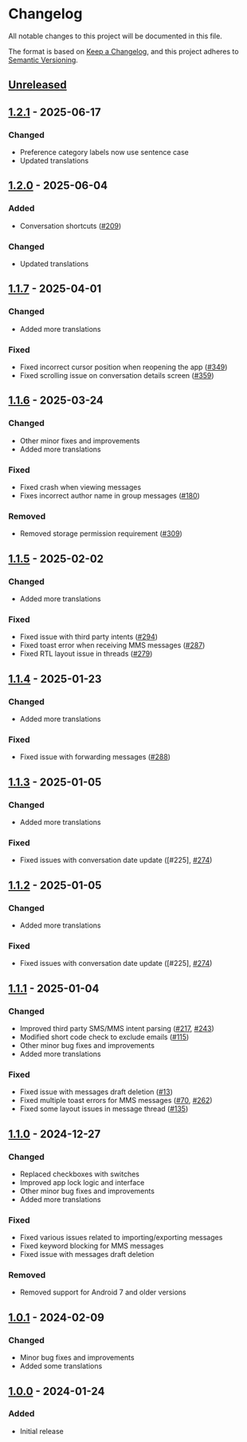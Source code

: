 # Changelog

All notable changes to this project will be documented in this file.

The format is based on [Keep a Changelog](https://keepachangelog.com/en/1.1.0/),
and this project adheres to [Semantic Versioning](https://semver.org/spec/v2.0.0.html).

## [Unreleased]

## [1.2.1] - 2025-06-17

### Changed

- Preference category labels now use sentence case
- Updated translations

## [1.2.0] - 2025-06-04

### Added

- Conversation shortcuts ([#209])

### Changed

- Updated translations

## [1.1.7] - 2025-04-01

### Changed

- Added more translations

### Fixed

- Fixed incorrect cursor position when reopening the app ([#349])
- Fixed scrolling issue on conversation details screen ([#359])

## [1.1.6] - 2025-03-24

### Changed

- Other minor fixes and improvements
- Added more translations

### Fixed

- Fixed crash when viewing messages
- Fixes incorrect author name in group messages ([#180])

### Removed

- Removed storage permission requirement ([#309])

## [1.1.5] - 2025-02-02

### Changed

- Added more translations

### Fixed

- Fixed issue with third party intents ([#294])
- Fixed toast error when receiving MMS messages ([#287])
- Fixed RTL layout issue in threads ([#279])

## [1.1.4] - 2025-01-23

### Changed

- Added more translations

### Fixed

- Fixed issue with forwarding messages ([#288])

## [1.1.3] - 2025-01-05

### Changed

- Added more translations

### Fixed

- Fixed issues with conversation date update ([#225], [#274])

## [1.1.2] - 2025-01-05

### Changed

- Added more translations

### Fixed

- Fixed issues with conversation date update ([#225], [#274])

## [1.1.1] - 2025-01-04

### Changed

- Improved third party SMS/MMS intent parsing ([#217], [#243])
- Modified short code check to exclude emails ([#115])
- Other minor bug fixes and improvements
- Added more translations

### Fixed

- Fixed issue with messages draft deletion ([#13])
- Fixed multiple toast errors for MMS messages ([#70], [#262])
- Fixed some layout issues in message thread ([#135])

## [1.1.0] - 2024-12-27

### Changed

- Replaced checkboxes with switches
- Improved app lock logic and interface
- Other minor bug fixes and improvements
- Added more translations

### Fixed

- Fixed various issues related to importing/exporting messages
- Fixed keyword blocking for MMS messages
- Fixed issue with messages draft deletion

### Removed

- Removed support for Android 7 and older versions

## [1.0.1] - 2024-02-09

### Changed

- Minor bug fixes and improvements
- Added some translations

## [1.0.0] - 2024-01-24

### Added

- Initial release

[Unreleased]: https://github.com/FossifyOrg/Messages/compare/1.2.1...HEAD
[1.2.1]: https://github.com/FossifyOrg/Messages/compare/1.2.0...1.2.1
[1.2.0]: https://github.com/FossifyOrg/Messages/compare/1.1.7...1.2.0
[1.1.7]: https://github.com/FossifyOrg/Messages/compare/1.1.6...1.1.7
[1.1.6]: https://github.com/FossifyOrg/Messages/compare/1.1.5...1.1.6
[1.1.5]: https://github.com/FossifyOrg/Messages/compare/1.1.4...1.1.5
[1.1.4]: https://github.com/FossifyOrg/Messages/compare/1.1.3...1.1.4
[1.1.3]: https://github.com/FossifyOrg/Messages/compare/1.1.2...1.1.3
[1.1.2]: https://github.com/FossifyOrg/Messages/compare/1.1.1...1.1.2
[1.1.1]: https://github.com/FossifyOrg/Messages/compare/1.1.0...1.1.1
[1.1.0]: https://github.com/FossifyOrg/Messages/compare/1.0.1...1.1.0
[1.0.1]: https://github.com/FossifyOrg/Messages/compare/1.0.0...1.0.1
[1.0.0]: https://github.com/FossifyOrg/Messages/releases/tag/1.0.0

[#13]: https://github.com/FossifyOrg/Messages/issues/13
[#70]: https://github.com/FossifyOrg/Messages/issues/70
[#115]: https://github.com/FossifyOrg/Messages/issues/115
[#135]: https://github.com/FossifyOrg/Messages/issues/135
[#180]: https://github.com/FossifyOrg/Messages/issues/180
[#209]: https://github.com/FossifyOrg/Messages/issues/209
[#217]: https://github.com/FossifyOrg/Messages/issues/217
[#243]: https://github.com/FossifyOrg/Messages/issues/243
[#262]: https://github.com/FossifyOrg/Messages/issues/262
[#274]: https://github.com/FossifyOrg/Messages/issues/274
[#288]: https://github.com/FossifyOrg/Messages/issues/288
[#309]: https://github.com/FossifyOrg/Messages/issues/309
[#349]: https://github.com/FossifyOrg/Messages/issues/349
[#359]: https://github.com/FossifyOrg/Messages/issues/359
[#279]: https://github.com/FossifyOrg/Messages/issues/279
[#287]: https://github.com/FossifyOrg/Messages/issues/287
[#294]: https://github.com/FossifyOrg/Messages/issues/294
